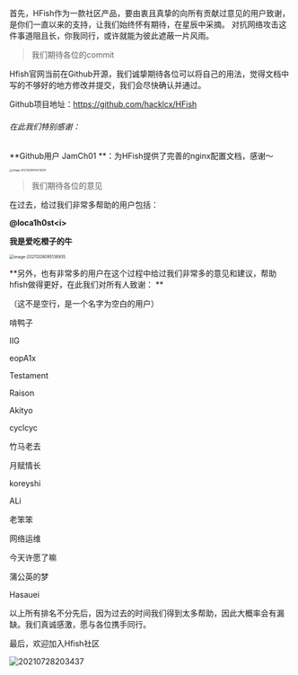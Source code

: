 首先，HFish作为一款社区产品，要由衷且真挚的向所有贡献过意见的用户致谢，是你们一直以来的支持，让我们始终怀有期待，在星辰中采摘。 对抗网络攻击这件事道阻且长，你我同行，或许就能为彼此遮蔽一片风雨。



> 我们期待各位的commit

Hfish官网当前在Github开源，我们诚挚期待各位可以将自己的用法，觉得文档中写的不够好的地方修改并提交，我们会尽快确认并通过。

Github项目地址：https://github.com/hacklcx/HFish



###### 在此我们特别感谢：

**Github用户 JamCh01 **：为HFish提供了完善的nginx配置文档，感谢～

<img src="/Users/maqian/Library/Application Support/typora-user-images/image-20211208094219281.png" alt="image-20211208094219281" style="zoom:33%;" />



> 我们期待各位的意见

在过去，给过我们非常多帮助的用户包括：

**@loca1h0st&lt;i&gt;**

**我是爱吃橙子的牛**

<img src="/Users/maqian/Library/Application Support/typora-user-images/image-20211208095138935.png" alt="image-20211208095138935" style="zoom:50%;" />



**另外，也有非常多的用户在这个过程中给过我们非常多的意见和建议，帮助hfish做得更好，在此我们对所有人致谢：    **

（这不是空行，是一个名字为空白的用户）

啃鸭子

IIG

eopA1x

Testament

Raison

Akityo

cyclcyc

竹马老去

月赋情长

koreyshi

ALi

老笨笨

网络运维

今天许愿了嘛

蒲公英的梦

Hasauei



以上所有排名不分先后，因为过去的时间我们得到太多帮助，因此大概率会有漏缺。我们真诚感激，愿与各位携手同行。





最后，欢迎加入Hfish社区

![20210728203437](http://img.threatbook.cn/hfish/20210728203437.png)
